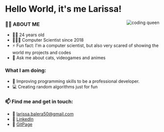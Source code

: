 # Hello World, it's me Larissa! 

<img align='right' alt='coding queen' src='https://media.giphy.com/media/TjRcLDHDgLOWiI0L1V/giphy.gif'>

### 👋🏽 ABOUT ME 

- 👶🏽 24 years old
- 👩🏽‍🎓 Computer Scientist since 2018
- ⚡ Fun fact: I'm a computer scientist, but also very scared of showing the world my projects and codes
- 💬 Ask me about cats, videogames and animes

### What I am doing:
- 🌱 Improving programming skills to be a professional developer.
- 💻 Creating random algorithms just for fun

### 📫 Find me and get in touch:
- 📧 larissa.balera50@gmail.com
- 🔗 [LinkedIn](https://www.linkedin.com/in/larissa-balera-704032177/)
- 🔗 [GitPage](https://baleralarissa.github.io/)


<!--
**baleralarissa/baleralarissa** is a ✨ _special_ ✨ repository because its `README.md` (this file) appears on your GitHub profile.

Here are some ideas to get you started:

- 🔭 I’m currently working on ...
- 🌱 I’m currently learning ...
- 👯 I’m looking to collaborate on ...
- 🤔 I’m looking for help with ...
- 💬 Ask me about ...
- 📫 How to reach me: ...
- 😄 Pronouns: ...
- ⚡ Fun fact: ...
-->
